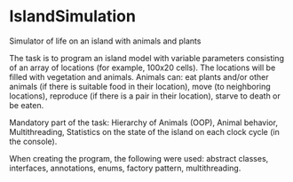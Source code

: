 # IslandSimulation

Simulator of life on an island with animals and plants

The task is to program an island model with variable parameters consisting of an array of locations (for example, 100x20 cells). The locations will be filled with vegetation and animals. Animals can:
eat plants and/or other animals (if there is suitable food in their location),
move (to neighboring locations),
reproduce (if there is a pair in their location),
starve to death or be eaten.

Mandatory part of the task:
Hierarchy of Animals (OOP),
Animal behavior,
Multithreading,
Statistics on the state of the island on each clock cycle (in the console).

When creating the program, the following were used:
abstract classes,
interfaces,
annotations,
enums,
factory pattern,
multithreading.
